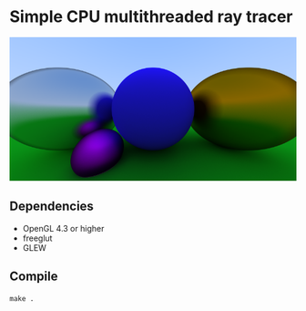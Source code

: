 # Simple CPU multithreaded ray tracer

![test image](/test.bmp)

Dependencies
------------
 - OpenGL 4.3 or higher
 - freeglut
 - GLEW

Compile
-------

```
make .
```